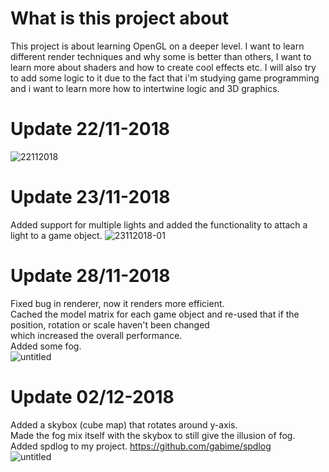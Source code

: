 # What is this project about
This project is about learning OpenGL on a deeper level. I want to learn different render techniques
and why some is better than others, I want to learn more about shaders and how to create cool effects etc. 
I will also try to add some logic to it due to the fact that i'm studying game programming and i want to learn more
how to intertwine logic and 3D graphics.

# Update 22/11-2018
![22112018](https://user-images.githubusercontent.com/24975339/48909440-9563ed00-ee6d-11e8-86e1-2e8ad85f88cb.png)

# Update 23/11-2018
Added support for multiple lights and added the functionality to attach a light to a game object.
![23112018-01](https://user-images.githubusercontent.com/24975339/48957367-8c037f00-ef58-11e8-835a-c132c378d243.png)

# Update 28/11-2018
Fixed bug in renderer, now it renders more efficient.<br> 
Cached the model matrix for each game object and re-used that if the position, rotation or scale haven't been changed<br>
which increased the overall performance.<br>
Added some fog.<br>
![untitled](https://user-images.githubusercontent.com/24975339/49184201-0cfab600-f35f-11e8-966a-c4efe733e411.png)

# Update 02/12-2018
Added a skybox (cube map) that rotates around y-axis.<br>
Made the fog mix itself with the skybox to still give the illusion of fog.<br>
Added spdlog to my project. <href> https://github.com/gabime/spdlog </href><br>
![untitled](https://user-images.githubusercontent.com/24975339/49342488-4f244000-f65c-11e8-8139-c4d6142f6bfd.png)
